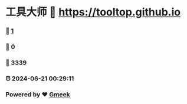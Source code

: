 # 工具大师 :link: https://tooltop.github.io 
### :page_facing_up: [1](https://tooltop.github.io/tag.html) 
### :speech_balloon: 0 
### :hibiscus: 3339 
### :alarm_clock: 2024-06-21 00:29:11 
### Powered by :heart: [Gmeek](https://github.com/Meekdai/Gmeek)
